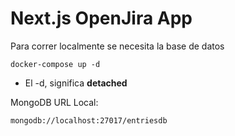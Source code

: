 # Next.js OpenJira App

Para correr localmente se necesita la base de datos

```
docker-compose up -d
```

* El -d, significa __detached__

MongoDB URL Local:
```
mongodb://localhost:27017/entriesdb
```